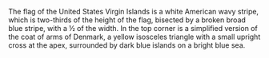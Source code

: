 The flag of the United States Virgin Islands is a white American wavy stripe, which is two-thirds of the height of the flag, bisected by a broken broad blue stripe, with a ½ of the width. In the top corner is a simplified version of the coat of arms of Denmark, a yellow isosceles triangle with a small upright cross at the apex, surrounded by dark blue islands on a bright blue sea.